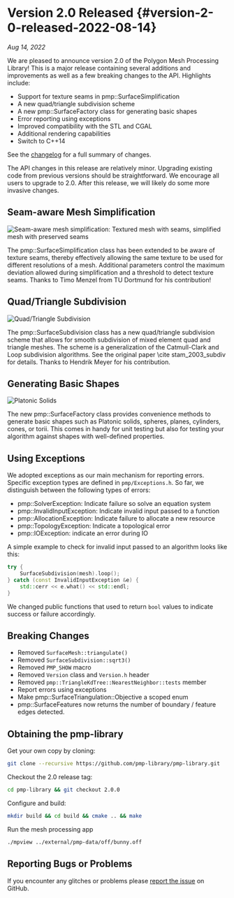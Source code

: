 # Version 2.0 Released {#version-2-0-released-2022-08-14}

_Aug 14, 2022_

We are pleased to announce version 2.0 of the Polygon Mesh Processing Library! This is a major release containing several additions and improvements as well as a few breaking changes to the API. Highlights include:

- Support for texture seams in pmp::SurfaceSimplification
- A new quad/triangle subdivision scheme
- A new pmp::SurfaceFactory class for generating basic shapes
- Error reporting using exceptions
- Improved compatibility with the STL and CGAL
- Additional rendering capabilities
- Switch to C++14

See the [changelog](https://github.com/pmp-library/pmp-library/blob/master/CHANGELOG.md) for a full summary of changes.

The API changes in this release are relatively minor. Upgrading existing code from previous versions should be straightforward. We encourage all users to upgrade to 2.0. After this release, we will likely do some more invasive changes.

## Seam-aware Mesh Simplification

![Seam-aware mesh simplification: Textured mesh with seams, simplified mesh with preserved seams](/docs/images/seam-aware-decimation.jpg)

The pmp::SurfaceSimplification class has been extended to be aware of texture seams, thereby effectively allowing the same texture to be used for different resolutions of a mesh. Additional parameters control the maximum deviation allowed during simplification and a threshold to detect texture seams. Thanks to Timo Menzel from TU Dortmund for his contribution!

## Quad/Triangle Subdivision

![Quad/Triangle Subdivision](/docs/images/quad-triangle-subdivision.jpg)

The pmp::SurfaceSubdivision class has a new quad/triangle subdivision scheme that allows for smooth subdivision of mixed element quad and triangle meshes. The scheme is a generalization of the Catmull-Clark and Loop subdivision algorithms. See the original paper \cite stam_2003_subdiv for details. Thanks to Hendrik Meyer for his contribution.

## Generating Basic Shapes

![Platonic Solids](/docs/images/platonic-solids.jpg)

The new pmp::SurfaceFactory class provides convenience methods to generate basic shapes such as Platonic solids, spheres, planes, cylinders, cones, or torii. This comes in handy for unit testing but also for testing your algorithm against shapes with well-defined properties.

## Using Exceptions

We adopted exceptions as our main mechanism for reporting errors. Specific exception types are defined in `pmp/Exceptions.h`. So far, we distinguish between the following types of errors:

- pmp::SolverException: Indicate failure so solve an equation system
- pmp::InvalidInputException: Indicate invalid input passed to a function
- pmp::AllocationException: Indicate failure to allocate a new resource
- pmp::TopologyException: Indicate a topological error
- pmp::IOException: indicate an error during IO

A simple example to check for invalid input passed to an algorithm looks like this:

```cpp
try {
    SurfaceSubdivision(mesh).loop();
} catch (const InvalidInputException &e) {
    std::cerr << e.what() << std::endl;
}
```

We changed public functions that used to return `bool` values to indicate success or failure accordingly.

## Breaking Changes

- Removed `SurfaceMesh::triangulate()`
- Removed `SurfaceSubdivision::sqrt3()`
- Removed `PMP_SHOW` macro
- Removed `Version` class and `Version.h` header
- Removed `pmp::TriangleKdTree::NearestNeighbor::tests` member
- Report errors using exceptions
- Make pmp::SurfaceTriangulation::Objective a scoped enum
- pmp::SurfaceFeatures now returns the number of boundary / feature edges detected.

## Obtaining the pmp-library

Get your own copy by cloning:

```sh
git clone --recursive https://github.com/pmp-library/pmp-library.git
```

Checkout the 2.0 release tag:

```sh
cd pmp-library && git checkout 2.0.0
```

Configure and build:

```sh
mkdir build && cd build && cmake .. && make
```

Run the mesh processing app

```sh
./mpview ../external/pmp-data/off/bunny.off
```

## Reporting Bugs or Problems

If you encounter any glitches or problems please [report the issue](https://github.com/pmp-library/pmp-library/issues) on GitHub.
